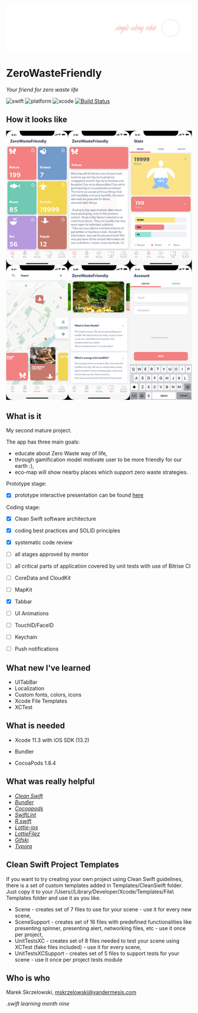 ![logo](/Demo/logo.png)
# ZeroWasteFriendly

*Your friend for zero waste life*

![swift](https://img.shields.io/badge/swift-5.0-orange.svg)
![platform](https://img.shields.io/badge/platform-iOS-brightgreen.svg)
![xcode](https://img.shields.io/badge/xcode-11.3-green.svg)
[![Build Status](https://app.bitrise.io/app/a1178c66ec22d8f1/status.svg?token=51vaYaNmIed7NwafUMIfXA&branch=master)](https://app.bitrise.io/app/a1178c66ec22d8f1)

## How it looks like
![mockup](/Demo/mockup.png)

## What is it

My second mature project.

The app has three main goals: 
- educate about Zero Waste way of life, 
- through gamification model motivate user to be more friendly for our earth :),
- eco-map will show nearby places which support zero waste strategies.



Prototype stage:
- [x] prototype interactive presentation can be found [here](https://xd.adobe.com/view/222dbc00-60f8-478e-4efa-695104083ddb-541c/?fullscreen)

  

Coding stage:
- [x] Clean Swift software architecture 

- [x] coding best practices and SOLID principles

- [x] systematic code review

- [ ] all stages approved by mentor

- [ ] all critical parts of application covered by unit tests with use of Bitrise CI

- [ ] CoreData and CloudKit

- [ ] MapKit

- [x] Tabbar

- [ ] UI Animations

- [ ] TouchID/FaceID

- [ ] Keychain

- [ ] Push notifications

  

## What new I've learned

- UITabBar
- Localization
- Custom fonts, colors, icons
- Xcode File Templates
- XCTest


## What is needed

- Xcode 11.3 with iOS SDK (13.2)

- Bundler

- CocoaPods 1.8.4

  

## What was really helpful


- *[Clean Swift](https://clean-swift.com)*
- *[Bundler](https://github.com/bundler/bundler)*
- *[Cocoapods](https://cocoapods.org)*
- *[SwiftLint](https://github.com/realm/SwiftLint)*
- *[R.swift](https://github.com/mac-cain13/R.swift)*
- *[Lottie-ios](https://github.com/airbnb/lottie-ios)*
- *[LottieFilez](https://lottiefiles.com/lottiefilez)*
- *[Gifski](https://gif.ski)*
- *[Typora](https://typora.io)*


## Clean Swift Project Templates

If you want to try creating your own project using Clean Swift guidelines, there is a set of custom templates added in Templates/CleanSwift folder.
Just copy it to your  /Users/<username>/Library/Developer/Xcode/Templates/File\ Templates folder and use it as you like.

- Scene - creates set of 7 files to use for your scene - use it for every new scene,
- SceneSupport - creates set of 16 files with predefined functionalities like presenting spinner, presenting alert, networking files, etc - use it once per project,
- UnitTestsXC - creates set of 8 files needed to test your scene using XCTest (fake files included) - use it for every scene,
- UnitTestsXCSupport - creates set of 5 files to support tests for your scene - use it once per project tests module


## Who is who

Marek Skrzelowski, mskrzelowski@vandermesis.com



*.swift learning month nine*
